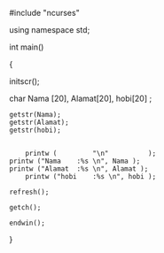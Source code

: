 #include "ncurses"

using namespace std;

int main()

{

initscr();

char Nama [20], Alamat[20], hobi[20] ;
	
	
	getstr(Nama);
	getstr(Alamat);
	getstr(hobi);
	
	
        printw (         "\n"          );
	printw ("Nama    :%s \n", Nama );
	printw ("Alamat  :%s \n", Alamat );
        printw ("hobi    :%s \n", hobi );
    
	refresh();
	
	getch();
	
	endwin();
}
